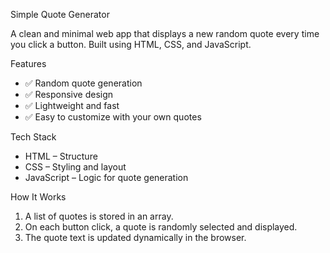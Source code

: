  Simple Quote Generator

A clean and minimal web app that displays a new random quote every time you click a button. Built using HTML, CSS, and JavaScript.

 Features

- ✅ Random quote generation
- ✅ Responsive design
- ✅ Lightweight and fast
- ✅ Easy to customize with your own quotes


 Tech Stack

- HTML – Structure
- CSS – Styling and layout
- JavaScript – Logic for quote generation

 How It Works

1. A list of quotes is stored in an array.
2. On each button click, a quote is randomly selected and displayed.
3. The quote text is updated dynamically in the browser.
